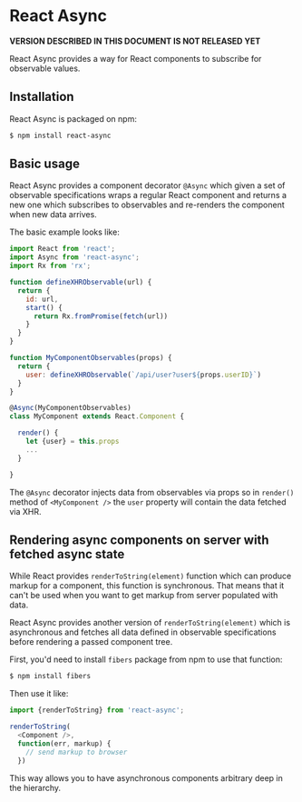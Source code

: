 # React Async

**VERSION DESCRIBED IN THIS DOCUMENT IS NOT RELEASED YET**

React Async provides a way for React components to subscribe for observable
values.

## Installation

React Async is packaged on npm:
```sh
$ npm install react-async
```

## Basic usage

React Async provides a component decorator `@Async` which given a set of
observable specifications wraps a regular React component and returns a new one
which subscribes to observables and re-renders the component when new data
arrives.

The basic example looks like:

```js
import React from 'react';
import Async from 'react-async';
import Rx from 'rx';

function defineXHRObservable(url) {
  return {
    id: url,
    start() {
      return Rx.fromPromise(fetch(url))
    }
  }
}

function MyComponentObservables(props) {
  return {
    user: defineXHRObservable(`/api/user?user${props.userID}`)
  }
}

@Async(MyComponentObservables)
class MyComponent extends React.Component {

  render() {
    let {user} = this.props
    ...
  }

}
```

The `@Async` decorator injects data from observables via props so in `render()`
method of `<MyComponent />` the `user` property will contain the data fetched
via XHR.

## Rendering async components on server with fetched async state

While React provides `renderToString(element)` function which can produce markup
for a component, this function is synchronous. That means that it can't be used
when you want to get markup from server populated with data.

React Async provides another version of `renderToString(element)` which is
asynchronous and fetches all data defined in observable specifications before
rendering a passed component tree.

First, you'd need to install `fibers` package from npm to use that function:
```sh
$ npm install fibers
```

Then use it like:
```js
import {renderToString} from 'react-async';

renderToString(
  <Component />,
  function(err, markup) {
    // send markup to browser
  })
```

This way allows you to have asynchronous components arbitrary deep in the
hierarchy.

